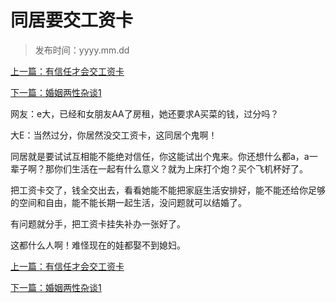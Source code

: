 # 同居要交工资卡
>
> 发布时间：yyyy.mm.dd

[上一篇：有信任才会交工资卡](/marriage/article3)

[下一篇：婚姻两性杂谈1](/marriage/article5)

网友：e大，已经和女朋友AA了房租，她还要求A买菜的钱，过分吗？ 

大E：当然过分，你居然没交工资卡，这同居个鬼啊！ 

同居就是要试试互相能不能绝对信任，你这能试出个鬼来。你还想什么都a，a一辈子啊？那你们生活在一起有什么意义？就为上床打个炮？买个飞机杯好了。 

把工资卡交了，钱全交出去，看看她能不能把家庭生活安排好，能不能还给你足够的空间和自由，能不能长期一起生活，没问题就可以结婚了。 

有问题就分手，把工资卡挂失补办一张好了。

这都什么人啊！难怪现在的娃都娶不到媳妇。

[上一篇：有信任才会交工资卡](/marriage/article3)

[下一篇：婚姻两性杂谈1](/marriage/article5)